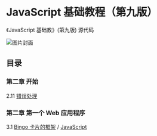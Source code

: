 # JavaScript 基础教程（第九版）

《JavaScript 基础教》(第九版) 源代码

![图片封面](https://img10.360buyimg.com/n1/jfs/t1252/268/318884223/302381/324cda9a/5518c91cN49e8a3ca.jpg)


## 目录

### 第二章 开始

2.11  [错误处理](错误处理.html)


### 第二章 第一个 Web 应用程序

3.1  [Bingo 卡片的框架](3-1.html) / [JavaScript](script01.js)

